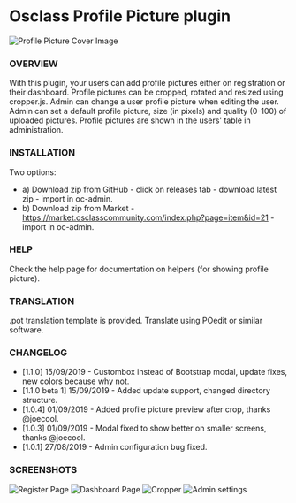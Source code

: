 # Osclass Profile Picture plugin

![Profile Picture Cover Image](https://raw.githubusercontent.com/webmods-croatia/oscplugin-profilepicture/master/screenshots/cover.jpg)

### OVERVIEW
With this plugin, your users can add profile pictures either on registration or their dashboard.
Profile pictures can be cropped, rotated and resized using cropper.js.
Admin can change a user profile picture when editing the user.
Admin can set a default profile picture, size (in pixels) and quality (0-100) of uploaded pictures.
Profile pictures are shown in the users' table in administration.

### INSTALLATION
Two options:
- a) Download zip from GitHub - click on releases tab - download latest zip - import in oc-admin.
- b) Download zip from Market - https://market.osclasscommunity.com/index.php?page=item&id=21 - import in oc-admin.

### HELP
Check the help page for documentation on helpers (for showing profile picture).

### TRANSLATION
.pot translation template is provided. Translate using POedit or similar software.

### CHANGELOG
- [1.1.0] 15/09/2019 - Custombox instead of Bootstrap modal, update fixes, new colors because why not.
- [1.1.0 beta 1] 15/09/2019 - Added update support, changed directory structure.
- [1.0.4] 01/09/2019 - Added profile picture preview after crop, thanks @joecool.
- [1.0.3] 01/09/2019 - Modal fixed to show better on smaller screens, thanks @joecool.
- [1.0.1] 27/08/2019 - Admin configuration bug fixed.

### SCREENSHOTS
![Register Page](https://raw.githubusercontent.com/webmods-croatia/oscplugin-profilepicture/master/screenshots/register%20page.jpg)
![Dashboard Page](https://raw.githubusercontent.com/webmods-croatia/oscplugin-profilepicture/master/screenshots/dashboard%20page.jpg)
![Cropper](https://raw.githubusercontent.com/webmods-croatia/oscplugin-profilepicture/master/screenshots/cropper.jpg)
![Admin settings](https://raw.githubusercontent.com/webmods-croatia/oscplugin-profilepicture/master/screenshots/admin%20page.jpg)
